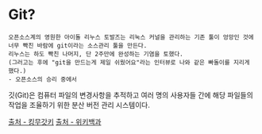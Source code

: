 # Git?
```
오픈소스계의 영원한 아이돌 리누스 토발즈는 리눅스 커널을 관리하는 기존 툴이 엉망인 것에 너무 빡친 바람에 git이라는 소스관리 툴을 만든다.
리누스는 하도 빡친 나머지, 단 2주만에 완성하는 기염을 토했다.
(그러고는 후에 "git을 만드는게 제일 쉬웠어요"라는 인터뷰로 나와 같은 빠돌이를 지리게 했다.)
- 오픈소스의 승리 중에서
```
  
깃(Git)은 컴퓨터 파일의 변경사항을 추적하고 여러 명의 사용자들 간에 해당 파일들의 작업을 조율하기 위한 분산 버전 관리 시스템이다.  
  
[출처 - 킹무갓키](https://namu.wiki/w/Git)
[출처 - 위키백과](https://ko.wikipedia.org/wiki/%EA%B9%83_(%EC%86%8C%ED%94%84%ED%8A%B8%EC%9B%A8%EC%96%B4))